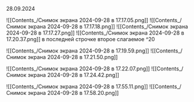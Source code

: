 28.09.2024


![[Contents_/Снимок экрана 2024-09-28 в 17.17.05.png]]
![[Contents_/Снимок экрана 2024-09-28 в 17.17.18.png]]
![[Contents_/Снимок экрана 2024-09-28 в 17.17.27.png]]
![[Contents_/Снимок экрана 2024-09-28 в 17.20.37.png]]
в последней строчке второе слагаемое ^20

![[Contents_/Снимок экрана 2024-09-28 в 17.19.59.png]]
![[Contents_/Снимок экрана 2024-09-28 в 17.21.50.png]]

![[Contents_/Снимок экрана 2024-09-28 в 17.22.07.png]]
![[Contents_/Снимок экрана 2024-09-28 в 17.24.42.png]]

![[Contents_/Снимок экрана 2024-09-28 в 17.55.11.png]]
![[Contents_/Снимок экрана 2024-09-28 в 17.58.20.png]]
